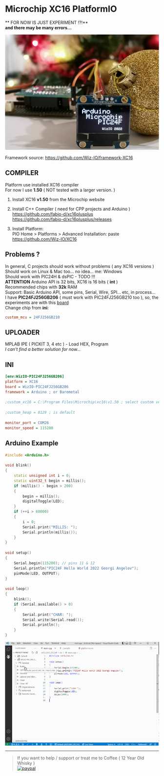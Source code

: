 # Microchip XC16 PlatformIO

** FOR NOW IS JUST EXPERIMENT !?!** <br> 
**and there may be many errors...**

![pic](https://raw.githubusercontent.com/Wiz-IO/LIB/master/images/arduino_pic24f.jpg)

Framework source: https://github.com/Wiz-IO/framework-XC16

## COMPILER<br>
Platform use installed XC16 compiler<br>
For now I use **1.50** ( NOT tested with a larger version. )

1. Install XC16 **v1.50** from the Microchip website

2. Install C++ Compiler ( need for CPP projects and Arduino )<br>
https://github.com/fabio-d/xc16plusplus <br>
https://github.com/fabio-d/xc16plusplus/releases <br>

3. Install Platform:<br>
PIO Home > Platforms > Advanced Installation: paste https://github.com/Wiz-IO/XC16

## Problems ?<br>
In general, C projects should work without problems ( any XC16 versions )<br>
Should work on Linux & Mac too... no idea...  me: Windows<br>
Should work with PIC24H & dsPIC - TODO !!!<br>
**ATTENTION** Arduino API is 32 bits, XC16 is 16 bits ( **int** )<br>
Recommended chips with **32k** RAM<br>
Support: Basic Arduino API, some pins, Serial, Wire, SPI... etc, in process...<br>
I have **PIC24FJ256GB206** ( must work with PIC24FJ256GB210 too ), so, the experiments are with this [board](https://github.com/Wiz-IO/XC16/blob/main/boards/WizIO-PIC24FJ256GB206.json)<br>
Change chip from **ini**:
```ini
custom_mcu = 24FJ256GB210
```

## UPLOADER<br>
MPLAB IPE ( PICKIT 3, 4 etc ) - Load HEX, Program<br>
_I can't find a better solution for now..._

## INI
```ini
[env:WizIO-PIC24FJ256GB206]
platform = XC16
board = WizIO-PIC24FJ256GB206
framework = Arduino ; or Baremetal

;custom_xc16 = C:\Program Files\Microchip\xc16\v1.50 ; select custom version, default is 1.50

;custom_heap = 8129 ; is default

monitor_port = COM26
monitor_speed = 115200
```

## Arduino Example
```cpp
#include <Arduino.h>

void blink()
{
    static unsigned int i = 0;
    static uint32_t begin = millis();
    if (millis() - begin > 200)
    {
        begin = millis();
        digitalToggle(LED);
    }
    if (++i > 60000)
    {
        i = 0;
        Serial.print("MILLIS: ");
        Serial.println(millis());
    }
}

void setup()
{
    Serial.begin(115200); // pins 11 & 12
    Serial.println("PIC24F Hello World 2022 Georgi Angelov");
    pinMode(LED, OUTPUT);
}

void loop()
{
    blink();
    if (Serial.available() > 0)
    {
        Serial.print("CHAR: ");
        Serial.write(Serial.read());
        Serial.println();
    }
}
```

![gif](https://raw.githubusercontent.com/Wiz-IO/LIB/master/images/xc16.gif)

<hr>

>If you want to help / support or treat me to Coffee ( 12 Year Old Whisky ) <br>
[![paypal](https://www.paypalobjects.com/en_US/i/btn/btn_donate_SM.gif)](https://www.paypal.com/cgi-bin/webscr?cmd=_s-xclick&hosted_button_id=ESUP9LCZMZTD6)
